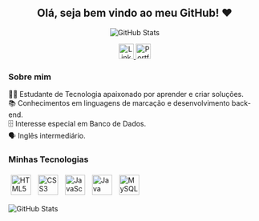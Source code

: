<div align="center">

  <h2>Olá, seja bem vindo ao meu GitHub! ❤</h2>

  <!-- GitHub Stats -->
  <div style="display: inline-block; text-align: center;">
    <picture>
      <source
        srcset="https://github-readme-stats.vercel.app/api?username=anuraghazra&show_icons=true&theme=dark"
        media="(prefers-color-scheme: dark)"
      />
      <source
        srcset="https://github-readme-stats.vercel.app/api?username=anuraghazra&show_icons=true"
        media="(prefers-color-scheme: light), (prefers-color-scheme: no-preference)"
      />
      <img
        src="https://github-readme-stats.vercel.app/api?username=anuraghazra&show_icons=true"
        style="display: block; margin: 0 auto;"
        alt="GitHub Stats"
      />
    </picture>
  </div>

  <!-- Links -->
  <p>
    <a href="https://www.linkedin.com/in/andressa-xavier-2b393a271/" target="_blank">
      <img src="https://cdn.jsdelivr.net/gh/devicons/devicon/icons/linkedin/linkedin-original.svg" width="30" alt="LinkedIn" />
    </a>
    <a href="https://seuportfolio.com" target="_blank">
      <img src="https://cdn.jsdelivr.net/gh/devicons/devicon/icons/google/google-original.svg" width="30" alt="Portfolio" />
    </a>
  </p>

</div>

<div align="left" style="max-width: 600px; margin: 20px auto;">
  <h3>Sobre mim</h3>
  <p>
    👨‍💻 Estudante de Tecnologia apaixonado por aprender e criar soluções.<br/>
    📚 Conhecimentos em linguagens de marcação e desenvolvimento back-end.<br/>
    🗄️ Interesse especial em Banco de Dados.<br/>
    🗣️ Inglês intermediário.<br/>
  </p>

  <h3>Minhas Tecnologias</h3>
  <p>
    <img alt="HTML5" title="HTML5" src="https://cdn.jsdelivr.net/gh/devicons/devicon/icons/html5/html5-original.svg" width="40" height="40" style="margin: 5px"/>
    <img alt="CSS3" title="CSS3" src="https://cdn.jsdelivr.net/gh/devicons/devicon/icons/css3/css3-original.svg" width="40" height="40" style="margin: 5px"/>
    <img alt="JavaScript" title="JavaScript" src="https://cdn.jsdelivr.net/gh/devicons/devicon/icons/javascript/javascript-original.svg" width="40" height="40" style="margin: 5px"/>
    <img alt="Java" title="Java" src="https://cdn.jsdelivr.net/gh/devicons/devicon/icons/java/java-original.svg" width="40" height="40" style="margin: 5px"/>
    <img alt="MySQL" title="MySQL" src="https://cdn.jsdelivr.net/gh/devicons/devicon/icons/mysql/mysql-original.svg" width="40" height="40" style="margin: 5px"/>
  </p>

  <div style="display: inline-block; text-align: center;">
    <picture>
      <source
        srcset="https://github-readme-stats.vercel.app/api?username=anuraghazra&show_icons=true&theme=dark"
        media="(prefers-color-scheme: dark)"
      />
      <source
        srcset="https://github-readme-stats.vercel.app/api?username=anuraghazra&show_icons=true"
        media="(prefers-color-scheme: light), (prefers-color-scheme: no-preference)"
      />
      <img
        src="https://github-readme-stats.vercel.app/api?username=anuraghazra&show_icons=true"
        style="display: block; margin: 0 auto;"
        alt="GitHub Stats"
      />
    </picture>
  </div>

